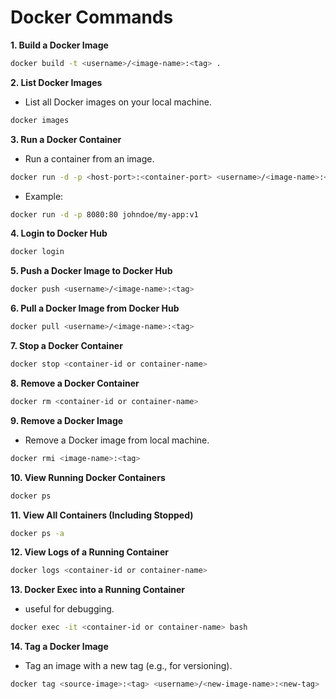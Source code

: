 # Docker Commands

**1. Build a Docker Image**

```bash
docker build -t <username>/<image-name>:<tag> .
```

**2. List Docker Images**

- List all Docker images on your local machine.

```bash
docker images
```

**3. Run a Docker Container**

- Run a container from an image.

```bash
docker run -d -p <host-port>:<container-port> <username>/<image-name>:<tag>
```

- Example:
```bash
docker run -d -p 8080:80 johndoe/my-app:v1
```



**4. Login to Docker Hub**

```bash
docker login
```

**5. Push a Docker Image to Docker Hub**

```bash
docker push <username>/<image-name>:<tag>
```

**6. Pull a Docker Image from Docker Hub**

```bash
docker pull <username>/<image-name>:<tag>
```

**7. Stop a Docker Container**

```bash
docker stop <container-id or container-name>
```
**8. Remove a Docker Container**

```bash
docker rm <container-id or container-name>
```

**9. Remove a Docker Image**

- Remove a Docker image from  local machine.

```bash
docker rmi <image-name>:<tag>
```

**10. View Running Docker Containers**

```bash
docker ps
```

**11. View All Containers (Including Stopped)**

```bash
docker ps -a
```

**12. View Logs of a Running Container**

```bash
docker logs <container-id or container-name>
```

**13. Docker Exec into a Running Container**
- useful for debugging.

```bash
docker exec -it <container-id or container-name> bash
```

**14. Tag a Docker Image**

- Tag an image with a new tag (e.g., for versioning).

```bash
docker tag <source-image>:<tag> <username>/<new-image-name>:<new-tag>
```
